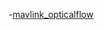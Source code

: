 -[mavlink_opticalflow](https://github.com/openmv/openmv/blob/master/scripts/examples/OpenMV/18-MAVLink/mavlink_opticalflow.py)